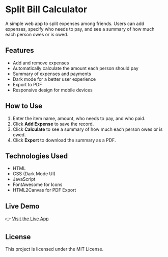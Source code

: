 # Split Bill Calculator

A simple web app to split expenses among friends. Users can add expenses, specify who needs to pay, and see a summary of how much each person owes or is owed.

## Features

- Add and remove expenses
- Automatically calculate the amount each person should pay
- Summary of expenses and payments
- Dark mode for a better user experience
- Export to PDF
- Responsive design for mobile devices

## How to Use

1. Enter the item name, amount, who needs to pay, and who paid.
2. Click **Add Expense** to save the record.
3. Click **Calculate** to see a summary of how much each person owes or is owed.
4. Click **Export** to download the summary as a PDF.

## Technologies Used

- HTML
- CSS (Dark Mode UI)
- JavaScript
- FontAwesome for Icons
- HTML2Canvas for PDF Export

## Live Demo

👉 [Visit the Live App](https://agusbudbudi.github.io/split-bill-app/)

## License

This project is licensed under the MIT License.
